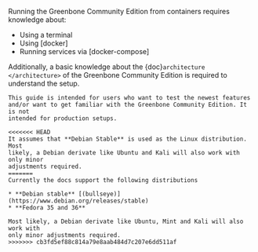 Running the Greenbone Community Edition from containers requires knowledge about:

* Using a terminal
* Using [docker]
* Running services via [docker-compose]

Additionally, a basic knowledge about the {doc}`architecture </architecture>`
of the Greenbone Community Edition is required to understand the setup.

```{note}
This guide is intended for users who want to test the newest features
and/or want to get familiar with the Greenbone Community Edition. It is not
intended for production setups.

<<<<<<< HEAD
It assumes that **Debian Stable** is used as the Linux distribution. Most
likely, a Debian derivate like Ubuntu and Kali will also work with only minor
adjustments required.
=======
Currently the docs support the following distributions

* **Debian stable** [(bullseye)](https://www.debian.org/releases/stable)
* **Fedora 35 and 36**

Most likely, a Debian derivate like Ubuntu, Mint and Kali will also work with
only minor adjustments required.
>>>>>>> cb3fd5ef88c814a79e8aab484d7c207e6dd511af
```

